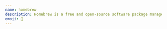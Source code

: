 ```yaml
---
name: homebrew
description: Homebrew is a free and open-source software package management system that simplifies the installation of software on Apple's operating system, macOS, as well as Linux.
emoji: 🍺
---
```

